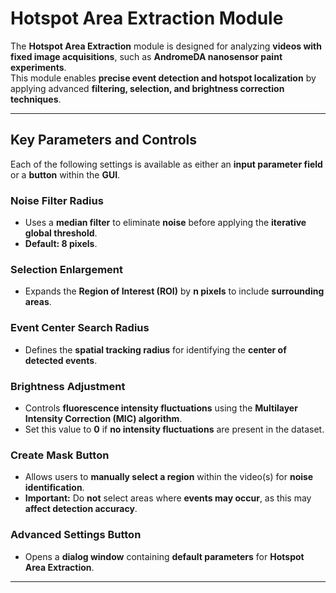 # Hotspot Area Extraction Module

The **Hotspot Area Extraction** module is designed for analyzing **videos with fixed image acquisitions**, such as **AndromeDA nanosensor paint experiments**.  
This module enables **precise event detection and hotspot localization** by applying advanced **filtering, selection, and brightness correction techniques**.  

---

## Key Parameters and Controls  

Each of the following settings is available as either an **input parameter field** or a **button** within the **GUI**.

### Noise Filter Radius  
- Uses a **median filter** to eliminate **noise** before applying the **iterative global threshold**.  
- **Default: 8 pixels**.  

### Selection Enlargement  
- Expands the **Region of Interest (ROI)** by **n pixels** to include **surrounding areas**.  

### Event Center Search Radius  
- Defines the **spatial tracking radius** for identifying the **center of detected events**.  

### Brightness Adjustment  
- Controls **fluorescence intensity fluctuations** using the **Multilayer Intensity Correction (MIC) algorithm**.  
- Set this value to **0** if **no intensity fluctuations** are present in the dataset.  

### Create Mask Button  
- Allows users to **manually select a region** within the video(s) for **noise identification**.  
- **Important:** Do **not** select areas where **events may occur**, as this may **affect detection accuracy**.  

### Advanced Settings Button  
- Opens a **dialog window** containing **default parameters** for **Hotspot Area Extraction**.  

---